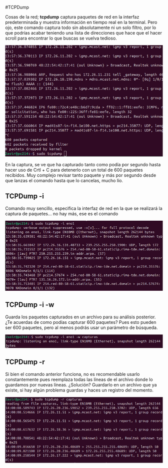 #TCPDump

Cosas de la red; **tcpdump** captura paquetes de red en la interfaz predeterminada y muestra información en tiempo real en la terminal. Pero ojo, este comando captura todo
sin absolutamente ni un solo filtro, por lo que podrías acabar teniendo una lista de direcciones que hace que el hacer scroll para encontrar lo que buscas se vuelva tedioso.

![tcpdump](/img/tcpdump.png)

En la captura, se ve que ha capturado tanto como podía por segundo hasta hacer uso de Crtl + C para detenerlo con un total de 600 paquetes recibidos. Muy complejo revisar tanto
paquete y más por segundo desde que lanzas el comando hasta que lo cancelas, mucho lío.

## TCPDump -i 
Comando muy sencillo, especifica la interfaz de red en la que se realizará la captura de paquetes... no hay más, ese es el comando

![tcpdump](/img/tcpdumpi.png)

## TCPDump -i -w
Guarda los paquetes capturados en un archivo para su análisis posterior. ¿Te acuerdas de como podías capturar 600 paquetes? Pues esto pueden ser 600 paquetes, pero al menos
podrás usar un parámetro de búsqueda.

![tcpdump](/img/tcpdumpeno.png)

## TCPDump -r
Si bien el comando anterior funciona, no es recomendable usarlo constantemente pues reemplaza todas las líneas de el archivo donde lo guardamos por nuevas líneas.
¿Solución? Guardarlo en un archivo que ya existe, si hay algún problema guardas y haces un registro del momento.

![tcpdump](/img/tcpdumpr.png)
